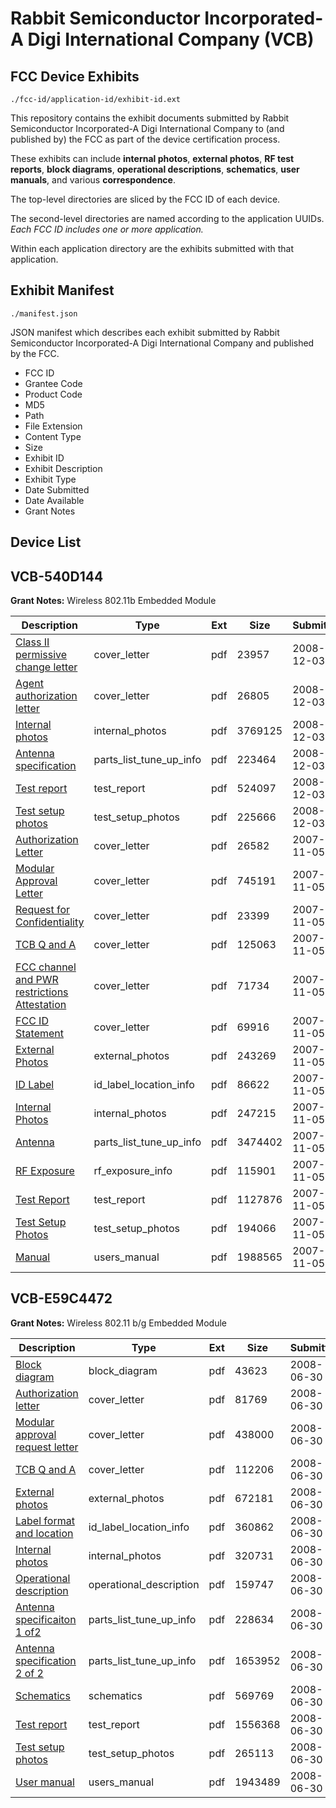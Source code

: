 # Rabbit Semiconductor Incorporated-A Digi International Company (VCB)
## FCC Device Exhibits

```
./fcc-id/application-id/exhibit-id.ext
```

This repository contains the exhibit documents submitted by Rabbit Semiconductor Incorporated-A Digi International Company to (and published by) the FCC as part of the device certification process.

These exhibits can include **internal photos**, **external photos**, **RF test reports**, **block diagrams**, **operational descriptions**, **schematics**, **user manuals**, and various **correspondence**.

The top-level directories are sliced by the FCC ID of each device.

The second-level directories are named according to the application UUIDs. *Each FCC ID includes one or more application.*

Within each application directory are the exhibits submitted with that application. 

## Exhibit Manifest

```
./manifest.json
```

JSON manifest which describes each exhibit submitted by Rabbit Semiconductor Incorporated-A Digi International Company and published by the FCC.

- FCC ID
- Grantee Code
- Product Code
- MD5
- Path
- File Extension
- Content Type
- Size
- Exhibit ID
- Exhibit Description
- Exhibit Type
- Date Submitted
- Date Available
- Grant Notes

## Device List
## VCB-540D144
**Grant Notes:** Wireless 802.11b Embedded Module

| Description | Type | Ext | Size | Submitted | Available |
| ----------- | ---- | --- | ---- | --------- | --------- |
| [Class II permissive change letter](VCB-540D144/7df11419ac5690b8b79bdcf25e9c8452/1039126.pdf) | cover_letter | pdf | 23957 | 2008-12-03 | 2008-12-03 |
| [Agent authorization letter](VCB-540D144/7df11419ac5690b8b79bdcf25e9c8452/1039127.pdf) | cover_letter | pdf | 26805 | 2008-12-03 | 2008-12-03 |
| [Internal photos](VCB-540D144/7df11419ac5690b8b79bdcf25e9c8452/1039125.pdf) | internal_photos | pdf | 3769125 | 2008-12-03 | 2008-12-03 |
| [Antenna specification](VCB-540D144/7df11419ac5690b8b79bdcf25e9c8452/764059.pdf) | parts_list_tune_up_info | pdf | 223464 | 2008-12-03 | 2008-12-03 |
| [Test report](VCB-540D144/7df11419ac5690b8b79bdcf25e9c8452/1039128.pdf) | test_report | pdf | 524097 | 2008-12-03 | 2008-12-03 |
| [Test setup photos](VCB-540D144/7df11419ac5690b8b79bdcf25e9c8452/1039123.pdf) | test_setup_photos | pdf | 225666 | 2008-12-03 | 2008-12-03 |
| [Authorization Letter](VCB-540D144/1439956cba3fdb64350622115b7c8c43/864316.pdf) | cover_letter | pdf | 26582 | 2007-11-05 | 2007-11-05 |
| [Modular Approval Letter](VCB-540D144/1439956cba3fdb64350622115b7c8c43/864317.pdf) | cover_letter | pdf | 745191 | 2007-11-05 | 2007-11-05 |
| [Request for Confidentiality](VCB-540D144/1439956cba3fdb64350622115b7c8c43/864318.pdf) | cover_letter | pdf | 23399 | 2007-11-05 | 2007-11-05 |
| [TCB Q and A](VCB-540D144/1439956cba3fdb64350622115b7c8c43/864319.pdf) | cover_letter | pdf | 125063 | 2007-11-05 | 2007-11-05 |
| [FCC channel and PWR restrictions Attestation](VCB-540D144/1439956cba3fdb64350622115b7c8c43/864320.pdf) | cover_letter | pdf | 71734 | 2007-11-05 | 2007-11-05 |
| [FCC ID Statement](VCB-540D144/1439956cba3fdb64350622115b7c8c43/864332.pdf) | cover_letter | pdf | 69916 | 2007-11-05 | 2007-11-05 |
| [External Photos](VCB-540D144/1439956cba3fdb64350622115b7c8c43/864321.pdf) | external_photos | pdf | 243269 | 2007-11-05 | 2007-11-05 |
| [ID Label](VCB-540D144/1439956cba3fdb64350622115b7c8c43/864322.pdf) | id_label_location_info | pdf | 86622 | 2007-11-05 | 2007-11-05 |
| [Internal Photos](VCB-540D144/1439956cba3fdb64350622115b7c8c43/864323.pdf) | internal_photos | pdf | 247215 | 2007-11-05 | 2007-11-05 |
| [Antenna](VCB-540D144/1439956cba3fdb64350622115b7c8c43/864325.pdf) | parts_list_tune_up_info | pdf | 3474402 | 2007-11-05 | 2007-11-05 |
| [RF Exposure](VCB-540D144/1439956cba3fdb64350622115b7c8c43/864329.pdf) | rf_exposure_info | pdf | 115901 | 2007-11-05 | 2007-11-05 |
| [Test Report](VCB-540D144/1439956cba3fdb64350622115b7c8c43/864326.pdf) | test_report | pdf | 1127876 | 2007-11-05 | 2007-11-05 |
| [Test Setup Photos](VCB-540D144/1439956cba3fdb64350622115b7c8c43/864327.pdf) | test_setup_photos | pdf | 194066 | 2007-11-05 | 2007-11-05 |
| [Manual](VCB-540D144/1439956cba3fdb64350622115b7c8c43/864328.pdf) | users_manual | pdf | 1988565 | 2007-11-05 | 2007-11-05 |
## VCB-E59C4472
**Grant Notes:** Wireless 802.11 b/g Embedded Module

| Description | Type | Ext | Size | Submitted | Available |
| ----------- | ---- | --- | ---- | --------- | --------- |
| [Block diagram](VCB-E59C4472/024185ca693b4dd25c11d12397057f4e/962871.pdf) | block_diagram | pdf | 43623 | 2008-06-30 | 2008-06-30 |
| [Authorization letter](VCB-E59C4472/024185ca693b4dd25c11d12397057f4e/962875.pdf) | cover_letter | pdf | 81769 | 2008-06-30 | 2008-06-30 |
| [Modular approval request letter](VCB-E59C4472/024185ca693b4dd25c11d12397057f4e/962881.pdf) | cover_letter | pdf | 438000 | 2008-06-30 | 2008-06-30 |
| [TCB Q and A](VCB-E59C4472/024185ca693b4dd25c11d12397057f4e/962883.pdf) | cover_letter | pdf | 112206 | 2008-06-30 | 2008-06-30 |
| [External photos](VCB-E59C4472/024185ca693b4dd25c11d12397057f4e/962874.pdf) | external_photos | pdf | 672181 | 2008-06-30 | 2008-06-30 |
| [Label format and location](VCB-E59C4472/024185ca693b4dd25c11d12397057f4e/962876.pdf) | id_label_location_info | pdf | 360862 | 2008-06-30 | 2008-06-30 |
| [Internal photos](VCB-E59C4472/024185ca693b4dd25c11d12397057f4e/962877.pdf) | internal_photos | pdf | 320731 | 2008-06-30 | 2008-06-30 |
| [Operational description](VCB-E59C4472/024185ca693b4dd25c11d12397057f4e/962880.pdf) | operational_description | pdf | 159747 | 2008-06-30 | 2008-06-30 |
| [Antenna specificaiton 1 of2](VCB-E59C4472/024185ca693b4dd25c11d12397057f4e/962872.pdf) | parts_list_tune_up_info | pdf | 228634 | 2008-06-30 | 2008-06-30 |
| [Antenna specification 2 of 2](VCB-E59C4472/024185ca693b4dd25c11d12397057f4e/962873.pdf) | parts_list_tune_up_info | pdf | 1653952 | 2008-06-30 | 2008-06-30 |
| [Schematics](VCB-E59C4472/024185ca693b4dd25c11d12397057f4e/962879.pdf) | schematics | pdf | 569769 | 2008-06-30 | 2008-06-30 |
| [Test report](VCB-E59C4472/024185ca693b4dd25c11d12397057f4e/962870.pdf) | test_report | pdf | 1556368 | 2008-06-30 | 2008-06-30 |
| [Test setup photos](VCB-E59C4472/024185ca693b4dd25c11d12397057f4e/962882.pdf) | test_setup_photos | pdf | 265113 | 2008-06-30 | 2008-06-30 |
| [User manual](VCB-E59C4472/024185ca693b4dd25c11d12397057f4e/962878.pdf) | users_manual | pdf | 1943489 | 2008-06-30 | 2008-06-30 |
